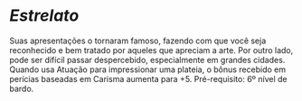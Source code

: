 # *Estrelato*

Suas apresentações o tornaram famoso, fazendo com que você seja reconhecido e bem tratado por aqueles que apreciam a arte. Por outro lado, pode ser difícil passar despercebido, especialmente em grandes cidades. Quando usa Atuação para impressionar uma plateia, o bônus recebido em perícias baseadas em Carisma aumenta para +5. Pré-requisito: 6º nível de bardo.